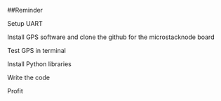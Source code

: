 ##Reminder

Setup UART

Install GPS software and clone the github for the microstacknode board

Test GPS in terminal

Install Python libraries

Write the code

Profit
